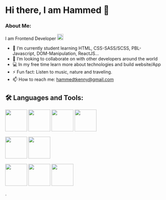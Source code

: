 

# Hi there, I am Hammed 👋

### About Me:

I am Frontend Developer <img src="https://media.giphy.com/media/7FgozREBtahrxYNsYN/giphy.gif" width="20">
- 🌱 I’m currently student learning HTML, CSS-SASS/SCSS, PBL-Javascript, DOM-Manipulation, ReactJS...
- 👯 I’m looking to collaborate on with other developers around the world
- 💻 In my free time learn more about technologies and build website/App
- ⚡ Fun fact: Listen to music, nature and traveling.
- 📫 How to reach me: hammedtkenny@gmail.com 


## 🛠️ Languages and Tools:
<img src="https://cdn.jsdelivr.net/gh/devicons/devicon/icons/vscode/vscode-original.svg" width="70" /> <img src="https://cdn.jsdelivr.net/gh/devicons/devicon/icons/github/github-original.svg" width="70"/> <img src="https://cdn.jsdelivr.net/gh/devicons/devicon/icons/html5/html5-original.svg" width="70" /> <img src="https://cdn.jsdelivr.net/gh/devicons/devicon/icons/css3/css3-original.svg" width="70"/>


<img src="https://cdn.jsdelivr.net/gh/devicons/devicon/icons/bootstrap/bootstrap-original.svg" width="70"/> <img src="https://cdn.jsdelivr.net/gh/devicons/devicon/icons/sass/sass-original.svg" width="70"/>


<img src="https://cdn.jsdelivr.net/gh/devicons/devicon/icons/javascript/javascript-original.svg" width="70"/> <img src="https://cdn.jsdelivr.net/gh/devicons/devicon/icons/nodejs/nodejs-original.svg" width="70"/> <img src="https://cdn.jsdelivr.net/gh/devicons/devicon/icons/react/react-original.svg" width="70"/>
          
          
          
          

<!-- Here are some ideas to get you started:

- 🔭 I’m currently working on ...


- 🤔 I’m looking for help with ...
- 💬 Ask me about ...

- 😄 Pronouns: .. -->.


